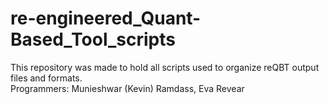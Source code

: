 # re-engineered_Quant-Based_Tool_scripts
This repository was made to hold all scripts used to organize reQBT output files and formats.  
Programmers: Munieshwar (Kevin) Ramdass, Eva Revear
